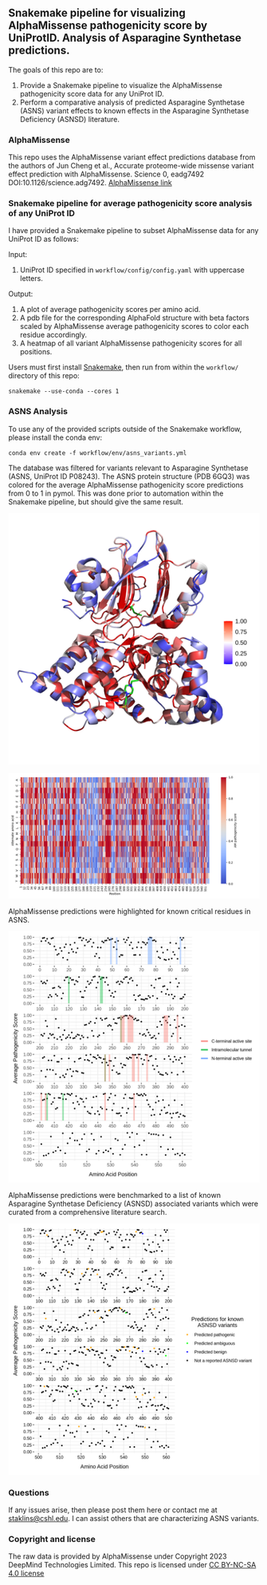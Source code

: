 ## Snakemake pipeline for visualizing AlphaMissense pathogenicity score by UniProtID. Analysis of Asparagine Synthetase predictions.

The goals of this repo are to:
1. Provide a Snakemake pipeline to visualize the AlphaMissense pathogenicity score data for any UniProt ID.
2. Perform a comparative analysis of predicted Asparagine Synthetase (ASNS) variant effects to known effects in the Asparagine Synthetase Deficiency (ASNSD) literature.

### AlphaMissense

This repo uses the AlphaMissense variant effect predictions database from the authors of Jun Cheng et al., Accurate proteome-wide missense variant effect prediction with AlphaMissense. Science 0, eadg7492 DOI:10.1126/science.adg7492. [AlphaMissense link](https://www.science.org/doi/10.1126/science.adg7492)

### Snakemake pipeline for average pathogenicity score analysis of any UniProt ID

I have provided a Snakemake pipeline to subset AlphaMissense data for any UniProt ID as follows:

Input:
1. UniProt ID specified in `workflow/config/config.yaml` with uppercase letters.

Output:
1. A plot of average pathogenicity scores per amino acid.
2. A pdb file for the corresponding AlphaFold structure with beta factors scaled by AlphaMissense average pathogenicity scores to color each residue accordingly.
3. A heatmap of all variant AlphaMissense pathogenicity scores for all positions. 

Users must first install [Snakemake](https://snakemake.readthedocs.io/en/stable/getting_started/installation.html), then run from within the `workflow/` directory of this repo:
```
snakemake --use-conda --cores 1
```

### ASNS Analysis

To use any of the provided scripts outside of the Snakemake workflow, please install the conda env:
```
conda env create -f workflow/env/asns_variants.yml
```

The database was filtered for variants relevant to Asparagine Synthetase (ASNS, UniProt ID P08243). The ASNS protein structure (PDB 6GQ3) was colored for the average AlphaMissense pathogenicity score predictions from 0 to 1 in pymol. This was done prior to automation within the Snakemake pipeline, but should give the same result.

![Alt text](/results/color_asns_structure/pathogenic_colored_asns_legend.png?raw=true "ASNS protein structure with amino acids colored by the average AlphaMissense pathogenicity score")

![Alt text](/results/P08243_plot_aminoacid_heatmap.png?raw=true "Heatmap of pathogenicity scores for all ASNS variants")

AlphaMissense predictions were highlighted for known critical residues in ASNS.

![Alt text](/results/plot_aminoacid_pathogenicity_score_highlight_structure.png?raw=true "Average AlphaMissense pathogenicity score by amino acid position and colored for known critical residues")

AlphaMissense predictions were benchmarked to a list of known Asparagine Synthetase Deficiency (ASNSD) associated variants which were curated from a comprehensive literature search.

![Alt text](/results/plot_aminoacid_pathogenicity_score_with_asnsd.png?raw=true "Average AlphaMissense pathogenicity score by amino acid position and colored for the prediction at those amino acids with a reported ASNSD variant in the literature")

### Questions

If any issues arise, then please post them here or contact me at staklins@cshl.edu. I can assist others that are characterizing ASNS variants.

### Copyright and license

The raw data is provided by AlphaMissense under Copyright 2023 DeepMind Technologies Limited.
This repo is licensed under [CC BY-NC-SA 4.0 license](https://creativecommons.org/licenses/by-nc-sa/4.0/)
